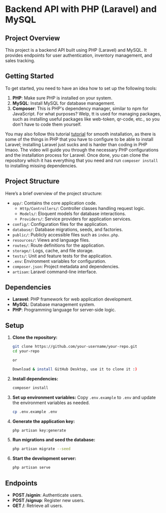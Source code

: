 # Backend API with PHP (Laravel) and MySQL

## Project Overview

This project is a backend API built using PHP (Laravel) and MySQL. It provides endpoints for user authentication, inventory management, and sales tracking.

## Getting Started

To get started, you need to have an idea how to set up the following tools:

1. **PHP**: Make sure PHP is installed on your system.
2. **MySQL**: Install MySQL for database management.
3. **Composer**: This is PHP's dependency manager, similar to npm for JavaScript. For what purposes? Welp, tt is used for managing packages, such as installing useful packages like web-token, qr-code, etc., so you don't have to code them yourself.

You may also follow this tutorial [tutorial](https://www.youtube.com/watch?v=iBaM5LYgyPk) for smooth installation, as there is some of the things in PHP that you have to configure to be able to install Laravel; installing Laravel just sucks and is harder than coding in PHP lmaoo. The video will guide you through the necessary PHP configurations and the installation process for Laravel. Once done, you can clone the repository which it has everything that you need and run ```composer install``` to installing missing dependencies.

## Project Structure

Here’s a brief overview of the project structure:

- `app/`: Contains the core application code.
  - `Http/Controllers/`: Controller classes handling request logic.
  - `Models/`: Eloquent models for database interactions.
  - `Providers/`: Service providers for application services.
- `config/`: Configuration files for the application.
- `database/`: Database migrations, seeds, and factories.
- `public/`: Publicly accessible files such as `index.php`.
- `resources/`: Views and language files.
- `routes/`: Route definitions for the application.
- `storage/`: Logs, cache, and file storage.
- `tests/`: Unit and feature tests for the application.
- `.env`: Environment variables for configuration.
- `composer.json`: Project metadata and dependencies.
- `artisan`: Laravel command-line interface.

## Dependencies

- **Laravel**: PHP framework for web application development.
- **MySQL**: Database management system.
- **PHP**: Programming language for server-side logic.

## Setup

1. **Clone the repository:**
   ```bash
   git clone https://github.com/your-username/your-repo.git
   cd your-repo
   
   or

   Download & install GitHub Desktop, use it to clone it :) 
   
   ```

2. **Install dependencies:**
   ```bash
   composer install
   ```

3. **Set up environment variables:**
   Copy `.env.example` to `.env` and update the environment variables as needed.
   ```bash
   cp .env.example .env
   ```

4. **Generate the application key:**
   ```bash
   php artisan key:generate
   ```

5. **Run migrations and seed the database:**
   ```bash
   php artisan migrate --seed
   ```

6. **Start the development server:**
   ```bash
   php artisan serve
   ```

## Endpoints

- **POST /signin**: Authenticate users.
- **POST /signup**: Register new users.
- **GET /**: Retrieve all users.


<!--## Contributing

Contributions are welcome! Please follow these guidelines:

1. Fork the repository.
2. Create a feature branch (`git checkout -b feature/YourFeature`).
3. Commit your changes (`git commit -am 'Add new feature'`).
4. Push to the branch (`git push origin feature/YourFeature`).
5. Open a pull request.->
